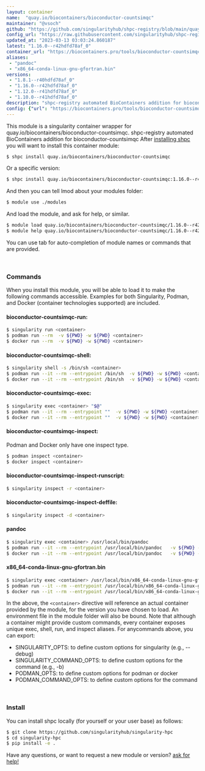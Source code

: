 ```yaml
---
layout: container
name:  "quay.io/biocontainers/bioconductor-countsimqc"
maintainer: "@vsoch"
github: "https://github.com/singularityhub/shpc-registry/blob/main/quay.io/biocontainers/bioconductor-countsimqc/container.yaml"
config_url: "https://raw.githubusercontent.com/singularityhub/shpc-registry/main/quay.io/biocontainers/bioconductor-countsimqc/container.yaml"
updated_at: "2023-03-13 03:03:24.860187"
latest: "1.16.0--r42hdfd78af_0"
container_url: "https://biocontainers.pro/tools/bioconductor-countsimqc"
aliases:
 - "pandoc"
 - "x86_64-conda-linux-gnu-gfortran.bin"
versions:
 - "1.8.1--r40hdfd78af_0"
 - "1.16.0--r42hdfd78af_0"
 - "1.12.0--r41hdfd78af_0"
 - "1.10.0--r41hdfd78af_0"
description: "shpc-registry automated BioContainers addition for bioconductor-countsimqc"
config: {"url": "https://biocontainers.pro/tools/bioconductor-countsimqc", "maintainer": "@vsoch", "description": "shpc-registry automated BioContainers addition for bioconductor-countsimqc", "latest": {"1.16.0--r42hdfd78af_0": "sha256:be0174f0fe6567cf83a13091c7c1623cfbad378b2dc4415ae686db30060cf7b0"}, "tags": {"1.8.1--r40hdfd78af_0": "sha256:fdcbc1421ec94f767d3669b2d977d74f17a2e1c24db8b33634ec3e74a6128778", "1.16.0--r42hdfd78af_0": "sha256:be0174f0fe6567cf83a13091c7c1623cfbad378b2dc4415ae686db30060cf7b0", "1.12.0--r41hdfd78af_0": "sha256:10262635279eff373648109d47090e8d769bc0d9d6dae707b29c2e8d20ad74bf", "1.10.0--r41hdfd78af_0": "sha256:6af30686029c3c0b9e0e688b215b6c4874de863970a6d90fb551fb2771bed673"}, "docker": "quay.io/biocontainers/bioconductor-countsimqc", "aliases": {"pandoc": "/usr/local/bin/pandoc", "x86_64-conda-linux-gnu-gfortran.bin": "/usr/local/bin/x86_64-conda-linux-gnu-gfortran.bin"}}
---
```


This module is a singularity container wrapper for quay.io/biocontainers/bioconductor-countsimqc.
shpc-registry automated BioContainers addition for bioconductor-countsimqc
After [installing shpc](#install) you will want to install this container module:


```bash
$ shpc install quay.io/biocontainers/bioconductor-countsimqc
```

Or a specific version:

```bash
$ shpc install quay.io/biocontainers/bioconductor-countsimqc:1.16.0--r42hdfd78af_0
```

And then you can tell lmod about your modules folder:

```bash
$ module use ./modules
```

And load the module, and ask for help, or similar.

```bash
$ module load quay.io/biocontainers/bioconductor-countsimqc/1.16.0--r42hdfd78af_0
$ module help quay.io/biocontainers/bioconductor-countsimqc/1.16.0--r42hdfd78af_0
```

You can use tab for auto-completion of module names or commands that are provided.

<br>

### Commands

When you install this module, you will be able to load it to make the following commands accessible.
Examples for both Singularity, Podman, and Docker (container technologies supported) are included.

#### bioconductor-countsimqc-run:

```bash
$ singularity run <container>
$ podman run --rm  -v ${PWD} -w ${PWD} <container>
$ docker run --rm  -v ${PWD} -w ${PWD} <container>
```

#### bioconductor-countsimqc-shell:

```bash
$ singularity shell -s /bin/sh <container>
$ podman run --it --rm --entrypoint /bin/sh  -v ${PWD} -w ${PWD} <container>
$ docker run --it --rm --entrypoint /bin/sh  -v ${PWD} -w ${PWD} <container>
```

#### bioconductor-countsimqc-exec:

```bash
$ singularity exec <container> "$@"
$ podman run --it --rm --entrypoint ""  -v ${PWD} -w ${PWD} <container> "$@"
$ docker run --it --rm --entrypoint ""  -v ${PWD} -w ${PWD} <container> "$@"
```

#### bioconductor-countsimqc-inspect:

Podman and Docker only have one inspect type.

```bash
$ podman inspect <container>
$ docker inspect <container>
```

#### bioconductor-countsimqc-inspect-runscript:

```bash
$ singularity inspect -r <container>
```

#### bioconductor-countsimqc-inspect-deffile:

```bash
$ singularity inspect -d <container>
```


#### pandoc

```bash
$ singularity exec <container> /usr/local/bin/pandoc
$ podman run --it --rm --entrypoint /usr/local/bin/pandoc   -v ${PWD} -w ${PWD} <container> -c " $@"
$ docker run --it --rm --entrypoint /usr/local/bin/pandoc   -v ${PWD} -w ${PWD} <container> -c " $@"
```


#### x86_64-conda-linux-gnu-gfortran.bin

```bash
$ singularity exec <container> /usr/local/bin/x86_64-conda-linux-gnu-gfortran.bin
$ podman run --it --rm --entrypoint /usr/local/bin/x86_64-conda-linux-gnu-gfortran.bin   -v ${PWD} -w ${PWD} <container> -c " $@"
$ docker run --it --rm --entrypoint /usr/local/bin/x86_64-conda-linux-gnu-gfortran.bin   -v ${PWD} -w ${PWD} <container> -c " $@"
```



In the above, the `<container>` directive will reference an actual container provided
by the module, for the version you have chosen to load. An environment file in the
module folder will also be bound. Note that although a container
might provide custom commands, every container exposes unique exec, shell, run, and
inspect aliases. For anycommands above, you can export:

 - SINGULARITY_OPTS: to define custom options for singularity (e.g., --debug)
 - SINGULARITY_COMMAND_OPTS: to define custom options for the command (e.g., -b)
 - PODMAN_OPTS: to define custom options for podman or docker
 - PODMAN_COMMAND_OPTS: to define custom options for the command

<br>

### Install

You can install shpc locally (for yourself or your user base) as follows:

```bash
$ git clone https://github.com/singularityhub/singularity-hpc
$ cd singularity-hpc
$ pip install -e .
```

Have any questions, or want to request a new module or version? [ask for help!](https://github.com/singularityhub/singularity-hpc/issues)